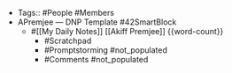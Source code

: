 - Tags:: #People #Members
- APremjee — DNP Template #42SmartBlock 
    - #[[My Daily Notes]] [[Akiff Premjee]] {{word-count}}
        - #Scratchpad
        - #Promptstorming #not_populated
        - #Comments #not_populated
